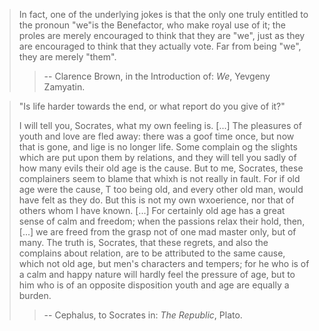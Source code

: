 > In fact, one of the underlying jokes is that the only one truly entitled to the pronoun "we"is the Benefactor, 
> who make royal use of it; the proles are merely encouraged to think that they are "we",
> just as they are encouraged to think that they actually vote.
> Far from being "we", they are merely "them".
>> -- Clarence Brown, in the Introduction of: _We_, Yevgeny Zamyatin.


> "Is life harder towards the end, or what report do you give of it?"
>
> I will tell you, Socrates, what my own feeling is. [...]
> The pleasures of youth and love are fled away: there was a goof time once, but now that is gone, and lige is no longer life.
> Some complain og the slights which are put upon them by relations, and they will tell you sadly of how many evils their old age is the cause.
> But to me, Socrates, these complainers seem to blame that whixh is not really in fault. For if old age were the cause, T too being old, and every other old man, would have felt as they do.
> But this is not my own wxoerience, nor that of others whom I have known. [...]
> For certainly old age has a great sense of calm and freedom; when the passions relax their hold, then, [...] we are freed from the grasp not of one mad master only, but of many.
> The truth is, Socrates, that these regrets, and also the complains about relation, are to be attributed to the same cause, which not old age, but men's characters and tempers;
> for he who is of a calm and happy nature will hardly feel the pressure of age, but to him who is of an opposite disposition youth and age are equally a burden.
>> -- Cephalus, to Socrates in: _The Republic_, Plato.

